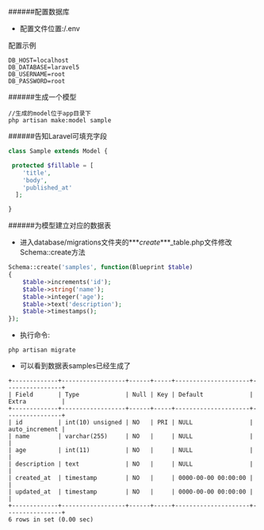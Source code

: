 ######配置数据库

- 配置文件位置:/.env

配置示例

```
DB_HOST=localhost
DB_DATABASE=laravel5
DB_USERNAME=root
DB_PASSWORD=root
```

######生成一个模型

```
//生成的model位于app目录下
php artisan make:model sample
```

######告知Laravel可填充字段

```php
class Sample extends Model {

 protected $fillable = [
    'title',
    'body',
    'published_at'
  ];

}
```

######为模型建立对应的数据表

- 进入database/migrations文件夹的***_create_***_table.php文件修改Schema::create方法

```php
Schema::create('samples', function(Blueprint $table)
{
    $table->increments('id');
    $table->string('name');
    $table->integer('age');
    $table->text('description');
    $table->timestamps();
});
```

- 执行命令:
```
php artisan migrate
```

- 可以看到数据表samples已经生成了
```
+-------------+------------------+------+-----+---------------------+----------------+
| Field       | Type             | Null | Key | Default             | Extra          |
+-------------+------------------+------+-----+---------------------+----------------+
| id          | int(10) unsigned | NO   | PRI | NULL                | auto_increment |
| name        | varchar(255)     | NO   |     | NULL                |                |
| age         | int(11)          | NO   |     | NULL                |                |
| description | text             | NO   |     | NULL                |                |
| created_at  | timestamp        | NO   |     | 0000-00-00 00:00:00 |                |
| updated_at  | timestamp        | NO   |     | 0000-00-00 00:00:00 |                |
+-------------+------------------+------+-----+---------------------+----------------+
6 rows in set (0.00 sec)
```



